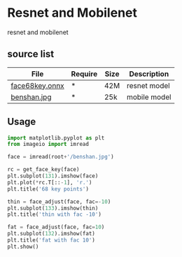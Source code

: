 # Resnet and Mobilenet
resnet and mobilenet

## source list
| File | Require | Size | Description |
| --- | --- | --- | --- |
| [face68key.onnx](https://download.s21i.faiusr.com/18840315/0/2/ABUIABAAGAAgt4ipjQYowKu6wQE?f=facekey68.onnx&v=1638548535) | * | 42M | resnet model |
| [benshan.jpg](http://18840315.s21d-18.faiusrd.com/0/2/ABUIABACGAAgl4epjQYo0KfdsgQwmQM4mgQ.jpg?f=benshan.jpg&v=1638548375) | * | 25k | mobile model |

## Usage
```python
import matplotlib.pyplot as plt
from imageio import imread

face = imread(root+'/benshan.jpg')

rc = get_face_key(face)
plt.subplot(131).imshow(face)
plt.plot(*rc.T[::-1], 'r.')
plt.title('68 key points')

thin = face_adjust(face, fac=-10)
plt.subplot(133).imshow(thin)
plt.title('thin with fac -10')

fat = face_adjust(face, fac=10)
plt.subplot(132).imshow(fat)
plt.title('fat with fac 10')
plt.show()
```